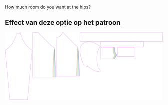 
How much room do you want at the hips?


## Effect van deze optie op het patroon
![This image shows the effect of this option by superimposing several variants that have a different value for this option](hugo_hipsease_sample.svg "Effect of this option on the pattern")
